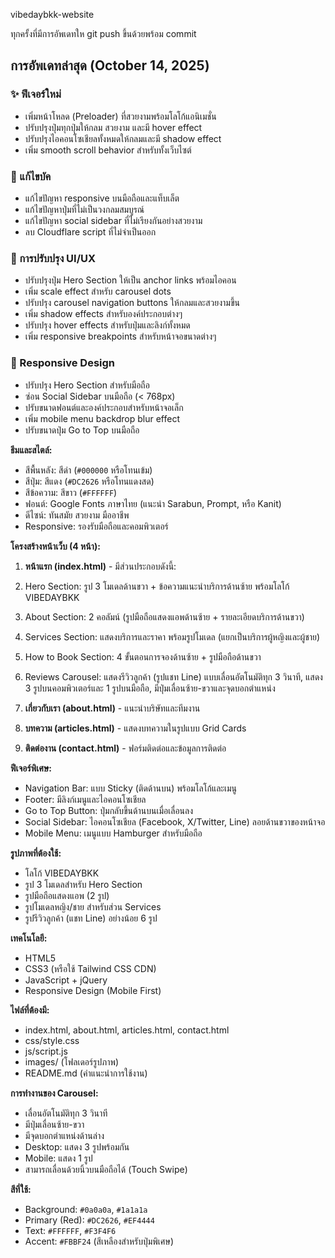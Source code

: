 vibedaybkk-website

ทุกครั้งที่มีการอัพเดทให git push ขึ้นด้วยพร้อม commit

## การอัพเดทล่าสุด (October 14, 2025)

### ✨ ฟีเจอร์ใหม่
- เพิ่มหน้าโหลด (Preloader) ที่สวยงามพร้อมโลโก้แอนิเมชั่น
- ปรับปรุงปุ่มทุกปุ่มให้กลม สวยงาม และมี hover effect
- ปรับปรุงไอคอนโซเชียลทั้งหมดให้กลมและมี shadow effect
- เพิ่ม smooth scroll behavior สำหรับทั้งเว็บไซต์

### 🐛 แก้ไขบัค
- แก้ไขปัญหา responsive บนมือถือและแท็บเล็ต
- แก้ไขปัญหาปุ่มที่ไม่เป็นวงกลมสมบูรณ์
- แก้ไขปัญหา social sidebar ที่ไม่เรียงกันอย่างสวยงาม
- ลบ Cloudflare script ที่ไม่จำเป็นออก

### 🎨 การปรับปรุง UI/UX
- ปรับปรุงปุ่ม Hero Section ให้เป็น anchor links พร้อมไอคอน
- เพิ่ม scale effect สำหรับ carousel dots
- ปรับปรุง carousel navigation buttons ให้กลมและสวยงามขึ้น
- เพิ่ม shadow effects สำหรับองค์ประกอบต่างๆ
- ปรับปรุง hover effects สำหรับปุ่มและลิงก์ทั้งหมด
- เพิ่ม responsive breakpoints สำหรับหน้าจอขนาดต่างๆ

### 📱 Responsive Design
- ปรับปรุง Hero Section สำหรับมือถือ
- ซ่อน Social Sidebar บนมือถือ (< 768px)
- ปรับขนาดฟอนต์และองค์ประกอบสำหรับหน้าจอเล็ก
- เพิ่ม mobile menu backdrop blur effect
- ปรับขนาดปุ่ม Go to Top บนมือถือ

**ธีมและสไตล์:**

- สีพื้นหลัง: สีดำ (`#000000` หรือโทนเข้ม)
- สีปุ่ม: สีแดง (`#DC2626` หรือโทนแดงสด)
- สีข้อความ: สีขาว (`#FFFFFF`)
- ฟอนต์: Google Fonts ภาษาไทย (แนะนำ Sarabun, Prompt, หรือ Kanit)
- ดีไซน์: ทันสมัย สวยงาม มืออาชีพ
- Responsive: รองรับมือถือและคอมพิวเตอร์


**โครงสร้างหน้าเว็บ (4 หน้า):**

1. **หน้าแรก (index.html)** - มีส่วนประกอบดังนี้:

1. Hero Section: รูป 3 โมเดลด้านขวา + ข้อความแนะนำบริการด้านซ้าย พร้อมโลโก้ VIBEDAYBKK
2. About Section: 2 คอลัมน์ (รูปมือถือแสดงแอพด้านซ้าย + รายละเอียดบริการด้านขวา)
3. Services Section: แสดงบริการและราคา พร้อมรูปโมเดล (แยกเป็นบริการผู้หญิงและผู้ชาย)
4. How to Book Section: 4 ขั้นตอนการจองด้านซ้าย + รูปมือถือด้านขวา
5. Reviews Carousel: แสดงรีวิวลูกค้า (รูปแชท Line) แบบเลื่อนอัตโนมัติทุก 3 วินาที, แสดง 3 รูปบนคอมพิวเตอร์และ 1 รูปบนมือถือ, มีปุ่มเลื่อนซ้าย-ขวาและจุดบอกตำแหน่ง



2. **เกี่ยวกับเรา (about.html)** - แนะนำบริษัทและทีมงาน
3. **บทความ (articles.html)** - แสดงบทความในรูปแบบ Grid Cards
4. **ติดต่องาน (contact.html)** - ฟอร์มติดต่อและข้อมูลการติดต่อ


**ฟีเจอร์พิเศษ:**

- Navigation Bar: แบบ Sticky (ติดด้านบน) พร้อมโลโก้และเมนู
- Footer: มีลิงก์เมนูและไอคอนโซเชียล
- Go to Top Button: ปุ่มกลับขึ้นด้านบนเมื่อเลื่อนลง
- Social Sidebar: ไอคอนโซเชียล (Facebook, X/Twitter, Line) ลอยด้านขวาของหน้าจอ
- Mobile Menu: เมนูแบบ Hamburger สำหรับมือถือ


**รูปภาพที่ต้องใช้:**

- โลโก้ VIBEDAYBKK
- รูป 3 โมเดลสำหรับ Hero Section
- รูปมือถือแสดงแอพ (2 รูป)
- รูปโมเดลหญิง/ชาย สำหรับส่วน Services
- รูปรีวิวลูกค้า (แชท Line) อย่างน้อย 6 รูป


**เทคโนโลยี:**

- HTML5
- CSS3 (หรือใช้ Tailwind CSS CDN)
- JavaScript + jQuery
- Responsive Design (Mobile First)


**ไฟล์ที่ต้องมี:**

- index.html, about.html, articles.html, contact.html
- css/style.css
- js/script.js
- images/ (โฟลเดอร์รูปภาพ)
- README.md (คำแนะนำการใช้งาน)


**การทำงานของ Carousel:**

- เลื่อนอัตโนมัติทุก 3 วินาที
- มีปุ่มเลื่อนซ้าย-ขวา
- มีจุดบอกตำแหน่งด้านล่าง
- Desktop: แสดง 3 รูปพร้อมกัน
- Mobile: แสดง 1 รูป
- สามารถเลื่อนด้วยนิ้วบนมือถือได้ (Touch Swipe)


**สีที่ใช้:**

- Background: `#0a0a0a`, `#1a1a1a`
- Primary (Red): `#DC2626`, `#EF4444`
- Text: `#FFFFFF`, `#F3F4F6`
- Accent: `#FBBF24` (สีเหลืองสำหรับปุ่มพิเศษ)


